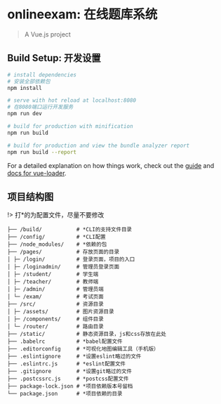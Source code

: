 # onlineexam: 在线题库系统

> A Vue.js project

## Build Setup: 开发设置

``` bash
# install dependencies
# 安装全部依赖包
npm install

# serve with hot reload at localhost:8080
# 在8080端口运行开发服务
npm run dev

# build for production with minification
npm run build

# build for production and view the bundle analyzer report
npm run build --report
```

For a detailed explanation on how things work, check out the [guide](http://vuejs-templates.github.io/webpack/) and [docs for vue-loader](http://vuejs.github.io/vue-loader).

## 项目结构图

!> 打*的为配置文件，尽量不要修改

```
├── /build/           # *CLI的支持文件目录
├── /config/          # *CLI配置
├── /node_modules/    # *依赖的包
├── /pages/           # 存放页面的目录
│ ├─ /login/          # 登录页面，项目的入口
│ ├─ /loginadmin/     # 管理员登录页面
│ ├─ /student/        # 学生端
│ ├─ /teacher/        # 教师端
│ ├─ /admin/          # 管理员端
│ └─ /exam/           # 考试页面
├── /src/             # 资源目录
│ ├─ /assets/         # 图片资源目录
│ ├─ /components/     # 组件目录
│ └─ /router/         # 路由目录
├── /static/          # 静态资源目录，js和css存放在此处
├── .babelrc          # *babel配置文件
├── .editorconfig     # *可视化地图编辑工具（手机版）
├── .eslintignore     # *设置eslint略过的文件
├── .eslintrc.js      # *eslint配置文件
├── .gitignore        # *设置git略过的文件
├── .postcssrc.js     # *postcss配置文件
├── package-lock.json # *项目依赖版本号留档
└── package.json      # *项目依赖的目录
```
